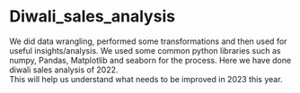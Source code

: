 # Diwali_sales_analysis
We did data wrangling, performed some transformations and then used for useful insights/analysis.
We used some common python libraries such as numpy, Pandas, Matplotlib and seaborn for the process.
Here we have done diwali sales analysis of 2022.
<br>
This will help us understand what needs to be improved in 2023 this year.

